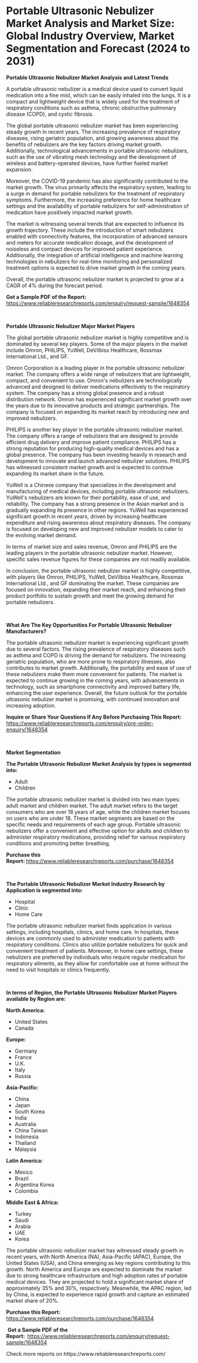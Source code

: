 <p><h1>Portable Ultrasonic Nebulizer Market Analysis and Market Size: Global Industry Overview, Market Segmentation and Forecast (2024 to 2031)</h1></p><p><strong>Portable Ultrasonic Nebulizer Market Analysis and Latest Trends</strong></p>
<p><p>A portable ultrasonic nebulizer is a medical device used to convert liquid medication into a fine mist, which can be easily inhaled into the lungs. It is a compact and lightweight device that is widely used for the treatment of respiratory conditions such as asthma, chronic obstructive pulmonary disease (COPD), and cystic fibrosis. </p><p>The global portable ultrasonic nebulizer market has been experiencing steady growth in recent years. The increasing prevalence of respiratory diseases, rising geriatric population, and growing awareness about the benefits of nebulizers are the key factors driving market growth. Additionally, technological advancements in portable ultrasonic nebulizers, such as the use of vibrating mesh technology and the development of wireless and battery-operated devices, have further fueled market expansion.</p><p>Moreover, the COVID-19 pandemic has also significantly contributed to the market growth. The virus primarily affects the respiratory system, leading to a surge in demand for portable nebulizers for the treatment of respiratory symptoms. Furthermore, the increasing preference for home healthcare settings and the availability of portable nebulizers for self-administration of medication have positively impacted market growth.</p><p>The market is witnessing several trends that are expected to influence its growth trajectory. These include the introduction of smart nebulizers enabled with connectivity features, the incorporation of advanced sensors and meters for accurate medication dosage, and the development of noiseless and compact devices for improved patient experience. Additionally, the integration of artificial intelligence and machine learning technologies in nebulizers for real-time monitoring and personalized treatment options is expected to drive market growth in the coming years.</p><p>Overall, the portable ultrasonic nebulizer market is projected to grow at a CAGR of 4% during the forecast period.</p></p>
<p><strong>Get a Sample PDF of the Report:&nbsp;</strong> <a href="https://www.reliableresearchreports.com/enquiry/request-sample/1648354">https://www.reliableresearchreports.com/enquiry/request-sample/1648354</a></p>
<p>&nbsp;</p>
<p><strong>Portable Ultrasonic Nebulizer Major Market Players</strong></p>
<p><p>The global portable ultrasonic nebulizer market is highly competitive and is dominated by several key players. Some of the major players in the market include Omron, PHILIPS, YuWell, DeVilbiss Healthcare, Rossmax International Ltd., and GF.</p><p>Omron Corporation is a leading player in the portable ultrasonic nebulizer market. The company offers a wide range of nebulizers that are lightweight, compact, and convenient to use. Omron's nebulizers are technologically advanced and designed to deliver medications effectively to the respiratory system. The company has a strong global presence and a robust distribution network. Omron has experienced significant market growth over the years due to its innovative products and strategic partnerships. The company is focused on expanding its market reach by introducing new and improved nebulizers.</p><p>PHILIPS is another key player in the portable ultrasonic nebulizer market. The company offers a range of nebulizers that are designed to provide efficient drug delivery and improve patient compliance. PHILIPS has a strong reputation for producing high-quality medical devices and has a global presence. The company has been investing heavily in research and development to innovate and launch advanced nebulizer solutions. PHILIPS has witnessed consistent market growth and is expected to continue expanding its market share in the future.</p><p>YuWell is a Chinese company that specializes in the development and manufacturing of medical devices, including portable ultrasonic nebulizers. YuWell's nebulizers are known for their portability, ease of use, and reliability. The company has a strong presence in the Asian market and is gradually expanding its presence in other regions. YuWell has experienced significant growth in recent years, driven by increasing healthcare expenditure and rising awareness about respiratory diseases. The company is focused on developing new and improved nebulizer models to cater to the evolving market demand.</p><p>In terms of market size and sales revenue, Omron and PHILIPS are the leading players in the portable ultrasonic nebulizer market. However, specific sales revenue figures for these companies are not readily available.</p><p>In conclusion, the portable ultrasonic nebulizer market is highly competitive, with players like Omron, PHILIPS, YuWell, DeVilbiss Healthcare, Rossmax International Ltd., and GF dominating the market. These companies are focused on innovation, expanding their market reach, and enhancing their product portfolio to sustain growth and meet the growing demand for portable nebulizers.</p></p>
<p>&nbsp;</p>
<p><strong>What Are The Key Opportunities For Portable Ultrasonic Nebulizer Manufacturers?</strong></p>
<p><p>The portable ultrasonic nebulizer market is experiencing significant growth due to several factors. The rising prevalence of respiratory diseases such as asthma and COPD is driving the demand for nebulizers. The increasing geriatric population, who are more prone to respiratory illnesses, also contributes to market growth. Additionally, the portability and ease of use of these nebulizers make them more convenient for patients. The market is expected to continue growing in the coming years, with advancements in technology, such as smartphone connectivity and improved battery life, enhancing the user experience. Overall, the future outlook for the portable ultrasonic nebulizer market is promising, with continued innovation and increasing adoption.</p></p>
<p><strong>Inquire or Share Your Questions If Any Before Purchasing This Report:</strong> <a href="https://www.reliableresearchreports.com/enquiry/pre-order-enquiry/1648354">https://www.reliableresearchreports.com/enquiry/pre-order-enquiry/1648354</a></p>
<p>&nbsp;</p>
<p><strong>Market Segmentation</strong></p>
<p><strong>The Portable Ultrasonic Nebulizer Market Analysis by types is segmented into:</strong></p>
<p><ul><li>Adult</li><li>Children</li></ul></p>
<p><p>The portable ultrasonic nebulizer market is divided into two main types: adult market and children market. The adult market refers to the target consumers who are over 18 years of age, while the children market focuses on users who are under 18. These market segments are based on the specific needs and requirements of each age group. Portable ultrasonic nebulizers offer a convenient and effective option for adults and children to administer respiratory medications, providing relief for various respiratory conditions and promoting better breathing.</p></p>
<p><strong>Purchase this Report:&nbsp;</strong><a href="https://www.reliableresearchreports.com/purchase/1648354">https://www.reliableresearchreports.com/purchase/1648354</a></p>
<p>&nbsp;</p>
<p><strong>The Portable Ultrasonic Nebulizer Market Industry Research by Application is segmented into:</strong></p>
<p><ul><li>Hospital</li><li>Clinic</li><li>Home Care</li></ul></p>
<p><p>The portable ultrasonic nebulizer market finds application in various settings, including hospitals, clinics, and home care. In hospitals, these devices are commonly used to administer medication to patients with respiratory conditions. Clinics also utilize portable nebulizers for quick and convenient treatment of patients. Moreover, in home care settings, these nebulizers are preferred by individuals who require regular medication for respiratory ailments, as they allow for comfortable use at home without the need to visit hospitals or clinics frequently.</p></p>
<p>&nbsp;</p>
<p><strong>In terms of Region, the Portable Ultrasonic Nebulizer Market Players available by Region are:</strong></p>
<p>
    <p> <strong> North America: </strong>
        <ul>
            <li>United States</li>
            <li>Canada</li>
        </ul>
        </p> 
    <p> <strong> Europe: </strong>
        <ul>
            <li>Germany</li>
            <li>France</li>
            <li>U.K.</li>
            <li>Italy</li>
            <li>Russia</li>
        </ul>
        </p> 
    <p> <strong> Asia-Pacific: </strong>
        <ul>
            <li>China</li>
            <li>Japan</li>
            <li>South Korea</li>
            <li>India</li>
            <li>Australia</li>
            <li>China Taiwan</li>
            <li>Indonesia</li>
            <li>Thailand</li>
            <li>Malaysia</li>
        </ul>
        </p> 
    <p> <strong> Latin America: </strong>
        <ul>
            <li>Mexico</li>
            <li>Brazil</li>
            <li>Argentina Korea</li>
            <li>Colombia</li>
        </ul>
        </p> 
    <p> <strong> Middle East & Africa: </strong>
        <ul>
            <li>Turkey</li>
            <li>Saudi</li>
            <li>Arabia</li>
            <li>UAE</li>
            <li>Korea</li>
        </ul>
    </p>
    </p>
<p><p>The portable ultrasonic nebulizer market has witnessed steady growth in recent years, with North America (NA), Asia-Pacific (APAC), Europe, the United States (USA), and China emerging as key regions contributing to this growth. North America and Europe are expected to dominate the market due to strong healthcare infrastructure and high adoption rates of portable medical devices. They are projected to hold a significant market share of approximately 35% and 30%, respectively. Meanwhile, the APAC region, led by China, is expected to experience rapid growth and capture an estimated market share of 20%.</p></p>
<p><strong>Purchase this Report: </strong><a href="https://www.reliableresearchreports.com/purchase/1648354">https://www.reliableresearchreports.com/purchase/1648354</a></p>
<p>&nbsp;<strong>Get a Sample PDF of the Report:&nbsp;&nbsp;</strong><a href="https://www.reliableresearchreports.com/enquiry/request-sample/1648354">https://www.reliableresearchreports.com/enquiry/request-sample/1648354</a></p>
<p><strong></strong></p>
<p>Check more reports on https://www.reliableresearchreports.com/</p>